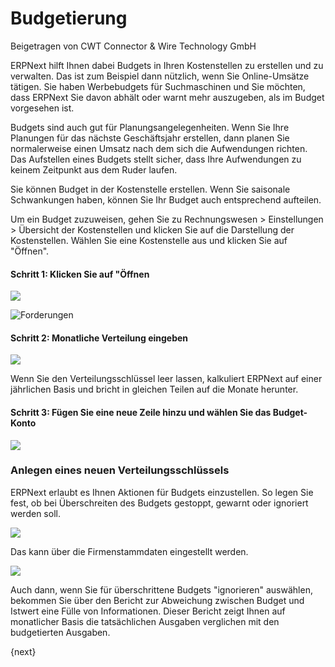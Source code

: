 # Budgetierung

<span class="text-muted contributed-by">Beigetragen von CWT Connector & Wire Technology GmbH</span> 

ERPNext hilft Ihnen dabei Budgets in Ihren Kostenstellen zu erstellen und zu verwalten. Das ist zum Beispiel dann nützlich, wenn Sie Online-Umsätze tätigen. Sie haben Werbebudgets für Suchmaschinen und Sie möchten, dass ERPNext Sie davon abhält oder warnt mehr auszugeben, als im Budget vorgesehen ist.

Budgets sind auch gut für Planungsangelegenheiten. Wenn Sie Ihre Planungen für das nächste Geschäftsjahr erstellen, dann planen Sie normalerweise einen Umsatz nach dem sich die Aufwendungen richten. Das Aufstellen eines Budgets stellt sicher, dass Ihre Aufwendungen zu keinem Zeitpunkt aus dem Ruder laufen.

Sie können Budget in der Kostenstelle erstellen. Wenn Sie saisonale Schwankungen haben, können Sie Ihr Budget auch entsprechend aufteilen.

Um ein Budget zuzuweisen, gehen Sie zu Rechnungswesen > Einstellungen > Übersicht der Kostenstellen und klicken Sie auf die Darstellung der Kostenstellen. Wählen Sie eine Kostenstelle aus und klicken Sie auf "Öffnen".

#### Schritt 1: Klicken Sie auf "Öffnen

![]({{docs_base_url}}/assets/old_images/erpnext/budgeting-1.png)  

<img alt="Forderungen" class="screenshot" src="{{docs_base_url}}/assets/img/accounts/accounts-receivable.png">

#### Schritt 2: Monatliche Verteilung eingeben

![]({{docs_base_url}}/assets/old_images/erpnext/budgeting-2-1.png)

Wenn Sie den Verteilungsschlüssel leer lassen, kalkuliert ERPNext auf einer jährlichen Basis und bricht in gleichen Teilen auf die Monate herunter.

#### Schritt 3: Fügen Sie eine neue Zeile hinzu und wählen Sie das Budget-Konto

![]({{docs_base_url}}/assets/old_images/erpnext/budgeting-3.png)  

### Anlegen eines neuen Verteilungsschlüssels

ERPNext erlaubt es Ihnen Aktionen für Budgets einzustellen. So legen Sie fest, ob bei Überschreiten des Budgets gestoppt, gewarnt oder ignoriert werden soll.

![]({{docs_base_url}}/assets/old_images/erpnext/budgeting-4.png)

Das kann über die Firmenstammdaten eingestellt werden.

![]({{docs_base_url}}/assets/old_images/erpnext/budgeting-4-1.png)  

Auch dann, wenn Sie für überschrittene Budgets "ignorieren" auswählen, bekommen Sie über den Bericht zur Abweichung zwischen Budget und Istwert eine Fülle von Informationen. Dieser Bericht zeigt Ihnen auf monatlicher Basis die tatsächlichen Ausgaben verglichen mit den budgetierten Ausgaben.

{next}
